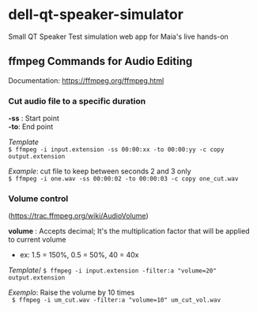 # dell-qt-speaker-simulator
Small QT Speaker Test simulation web app for Maia's live hands-on 


## ffmpeg Commands for Audio Editing
Documentation: https://ffmpeg.org/ffmpeg.html

### Cut audio file to a specific duration
**-ss** : Start point\
**-to**: End point

*Template*\
`
$ ffmpeg -i input.extension -ss 00:00:xx -to 00:00:yy -c copy output.extension 
`

*Example*: cut file to keep between seconds 2 and 3 only\
`
$ ffmpeg -i one.wav -ss 00:00:02 -to 00:00:03 -c copy one_cut.wav 
`

### Volume control 
(https://trac.ffmpeg.org/wiki/AudioVolume)

**volume** : Accepts decimal; It's the multiplication factor that will be applied to current volume
- ex: 1.5 = 150%, 0.5 = 50%, 40 = 40x

*Template*/
`
$ ffmpeg -i input.extension -filter:a "volume=20" output.extension
`

*Exemplo*: Raise the volume by 10 times\
` 
$ ffmpeg -i um_cut.wav -filter:a "volume=10" um_cut_vol.wav
`